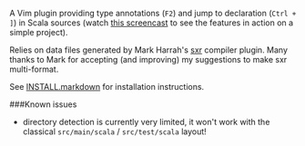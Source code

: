 A Vim plugin providing type annotations (`F2`) and jump to declaration (`Ctrl + ]`) in Scala sources (watch [this screencast](http://olim7t.github.com/scala_sxr.vim/screencast_simple.htm) to see the features in action on a simple project).

Relies on data files generated by Mark Harrah's [sxr](http://github.com/harrah/browse) compiler plugin. Many thanks to Mark for accepting (and improving) my suggestions to make sxr multi-format.

See [INSTALL.markdown](http://github.com/olim7t/scala_sxr_vim/blob/master/INSTALL.markdown) for installation instructions.

###Known issues

* directory detection is currently very limited, it won't work with the classical `src/main/scala` / `src/test/scala` layout!
